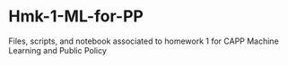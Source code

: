# Hmk-1-ML-for-PP
Files, scripts, and notebook associated to homework 1 for CAPP Machine Learning and Public Policy
